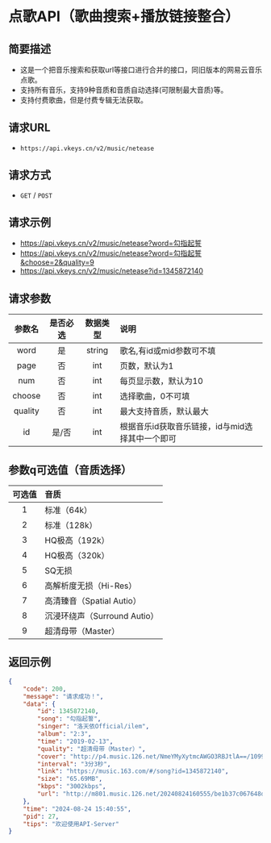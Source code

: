 # 点歌API（歌曲搜索+播放链接整合） <Badge type="tip" text="V2" />

## 简要描述

- 这是一个把音乐搜索和获取url等接口进行合并的接口，同旧版本的网易云音乐点歌。
- 支持所有音乐，支持9种音质和音质自动选择(可限制最大音质)等。
- 支持付费歌曲，但是付费专辑无法获取。

## 请求URL
- `https://api.vkeys.cn/v2/music/netease`

## 请求方式
- `GET` / `POST`

## 请求示例
- https://api.vkeys.cn/v2/music/netease?word=勾指起誓
- https://api.vkeys.cn/v2/music/netease?word=勾指起誓&choose=2&quality=9
- https://api.vkeys.cn/v2/music/netease?id=1345872140

## 请求参数

|   参数名   | 是否必选 |  数据类型  | 说明                          |
|:-------:|:----:|:------:|:----------------------------|
|  word   |  是   | string | 歌名,有id或mid参数可不填             |
|  page   |  否   |  int   | 页数，默认为1                     |
|   num   |  否   |  int   | 每页显示数，默认为10                 |
| choose  |  否   |  int   | 选择歌曲，0不可填                   |
| quality |  否   |  int   | 最大支持音质，默认最大                 |
|   id    | 是/否  |  int   | 根据音乐id获取音乐链接，id与mid选择其中一个即可 |

## 参数q可选值（音质选择）

| 可选值  | 音质                    |
|:----:|:----------------------|
|  1   | 标准（64k）               |
|  2   | 标准（128k）              |
|  3   | HQ极高（192k）            |
|  4   | HQ极高（320k）            |
|  5   | SQ无损                  |
|  6   | 高解析度无损（Hi-Res）        |
|  7   | 高清臻音（Spatial Autio）   |
|  8   | 沉浸环绕声（Surround Autio） |
|  9   | 超清母带（Master）          |

## 返回示例
``` json
{
    "code": 200,
    "message": "请求成功！",
    "data": {
        "id": 1345872140,
        "song": "勾指起誓",
        "singer": "洛天依Official/ilem",
        "album": "2:3",
        "time": "2019-02-13",
        "quality": "超清母带（Master）",
        "cover": "http://p4.music.126.net/NmeYMyXytmcAWGO3RBJtlA==/109951169676463967.jpg",
        "interval": "3分3秒",
        "link": "https://music.163.com/#/song?id=1345872140",
        "size": "65.69MB",
        "kbps": "3002kbps",
        "url": "http://m801.music.126.net/20240824160555/be1b37c067648deea65ea1b234a231e6/jdymusic/obj/wo3DlMOGwrbDjj7DisKw/26298006755/a103/4f7f/67b7/a88e565c22661c2f5b0d189c857c34a6.flac"
    },
    "time": "2024-08-24 15:40:55",
    "pid": 27,
    "tips": "欢迎使用API-Server"
}
```

